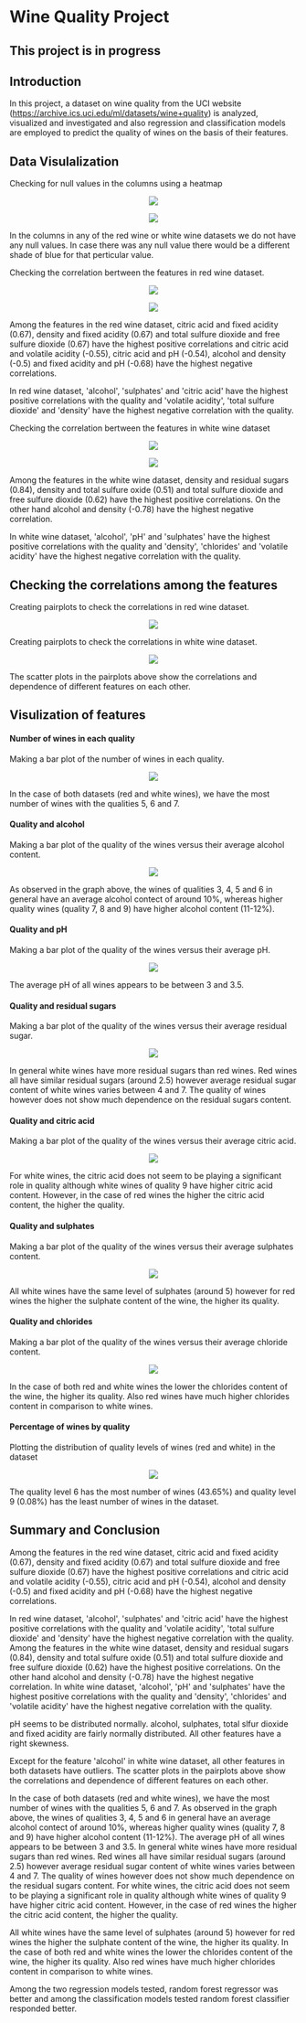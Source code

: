# Wine Quality Project
 
## This project is in progress
 
 
## Introduction

In this project, a dataset on wine quality from the UCI website (https://archive.ics.uci.edu/ml/datasets/wine+quality) is analyzed, visualized and investigated and also regression and classification models are employed to predict the quality of wines on the basis of their features.

## Data Visulalization

Checking for null values in the columns using a heatmap

<p align="center">
<img src="https://github.com/kavehamini/Wine-Quality-Project/blob/master/figure_1.png">
</p>

<p align="center">
<img src="https://github.com/kavehamini/Wine-Quality-Project/blob/master/figure_2.png">
</p>
In the columns in any of the red wine or white wine datasets we do not have any null values. In case there was any null value there would be a different shade of blue for that perticular value.

Checking the correlation bertween the features in red wine dataset.
<p align="center">
<img src="https://github.com/kavehamini/Wine-Quality-Project/blob/master/figure_3.png">
</p>

<p align="center">
<img src="https://github.com/kavehamini/Wine-Quality-Project/blob/master/figure_4.png">
</p>

Among the features in the red wine dataset, citric acid and fixed acidity (0.67), density and fixed acidity (0.67) and total sulfure dioxide and free sulfure dioxide (0.67) have the highest positive correlations and citric acid and volatile acidity (-0.55), citric acid and pH (-0.54), alcohol and density (-0.5) and fixed acidity and pH (-0.68) have the highest negative correlations.

In red wine dataset, 'alcohol', 'sulphates' and 'citric acid' have the highest positive correlations with the quality and 'volatile acidity', 'total sulfure dioxide' and 'density' have the highest negative correlation with the quality.

Checking the correlation bertween the features in white wine dataset
<p align="center">
<img src="https://github.com/kavehamini/Wine-Quality-Project/blob/master/figure_5.png">
</p>

<p align="center">
<img src="https://github.com/kavehamini/Wine-Quality-Project/blob/master/figure_6.png">
</p>

Among the features in the white wine dataset, density and residual sugars (0.84), density and total sulfure oxide (0.51) and total sulfure dioxide and free sulfure dioxide (0.62) have the highest positive correlations. On the other hand alcohol and density (-0.78) have the highest negative correlation.

In white wine dataset, 'alcohol', 'pH' and 'sulphates' have the highest positive correlations with the quality and 'density', 'chlorides' and 'volatile acidity' have the highest negative correlation with the quality.


## Checking the correlations among the features

Creating pairplots to check the correlations in red wine dataset.
<p align="center">
<img src="https://github.com/kavehamini/Wine-Quality-Project/blob/master/figure_11.png">
</p>

Creating pairplots to check the correlations in white wine dataset.
<p align="center">
<img src="https://github.com/kavehamini/Wine-Quality-Project/blob/master/figure_12.png">
</p>
The scatter plots in the pairplots above show the correlations and dependence of different features on each other.

## Visulization of features

#### Number of wines in each quality
Making a bar plot of the number of wines in each quality.
<p align="center">
<img src="https://github.com/kavehamini/Wine-Quality-Project/blob/master/figure_13.png">
</p>
In the case of both datasets (red and white wines), we have the most number of wines with the qualities 5, 6 and 7.

#### Quality and alcohol
Making a bar plot of the quality of the wines versus their average alcohol content.
<p align="center">
<img src="https://github.com/kavehamini/Wine-Quality-Project/blob/master/figure_14.png">
</p>
As observed in the graph above, the wines of qualities 3, 4, 5 and 6 in general have an average alcohol contect of around 10%, whereas higher quality wines (quality 7, 8 and 9) have higher alcohol content (11-12%).

#### Quality and pH
Making a bar plot of the quality of the wines versus their average pH.
<p align="center">
<img src="https://github.com/kavehamini/Wine-Quality-Project/blob/master/figure_15.png">
</p>
The average pH of all wines appears to be between 3 and 3.5.

#### Quality and residual sugars
Making a bar plot of the quality of the wines versus their average residual sugar.
<p align="center">
<img src="https://github.com/kavehamini/Wine-Quality-Project/blob/master/figure_16.png">
</p>
In general white wines have more residual sugars than red wines. Red wines all have similar residual sugars (around 2.5) however average residual sugar content of white wines varies between 4 and 7. The quality of wines however does not show much dependence on the residual sugars content.

#### Quality and citric acid
Making a bar plot of the quality of the wines versus their average citric acid.
<p align="center">
<img src="https://github.com/kavehamini/Wine-Quality-Project/blob/master/figure_17.png">
</p>
For white wines, the citric acid does not seem to be playing a significant role in quality although white wines of quality 9 have higher citric acid content. However, in the case of red wines the higher the citric acid content, the higher the quality.

#### Quality and sulphates
Making a bar plot of the quality of the wines versus their average sulphates content.
<p align="center">
<img src="https://github.com/kavehamini/Wine-Quality-Project/blob/master/figure_18.png">
</p>
All white wines have the same level of sulphates (around 5) however for red wines the higher the sulphate content of the wine, the higher its quality.

#### Quality and chlorides
Making a bar plot of the quality of the wines versus their average chloride content.
<p align="center">
<img src="https://github.com/kavehamini/Wine-Quality-Project/blob/master/figure_19.png">
</p>
In the case of both red and white wines the lower the chlorides content of the wine, the higher its quality. Also red wines have much higher chlorides content in comparison to white wines.

#### Percentage of wines by quality
Plotting the distribution of quality levels of wines (red and white) in the dataset
<p align="center">
<img src="https://github.com/kavehamini/Wine-Quality-Project/blob/master/figure_20.png">
</p>
The quality level 6 has the most number of wines (43.65%) and quality level 9 (0.08%) has the least number of wines in the dataset.


## Summary and Conclusion

Among the features in the red wine dataset, citric acid and fixed acidity (0.67), density and fixed acidity (0.67) and total sulfure dioxide and free sulfure dioxide (0.67) have the highest positive correlations and citric acid and volatile acidity (-0.55), citric acid and pH (-0.54), alcohol and density (-0.5) and fixed acidity and pH (-0.68) have the highest negative correlations.

In red wine dataset, 'alcohol', 'sulphates' and 'citric acid' have the highest positive correlations with the quality and 'volatile acidity', 'total sulfure dioxide' and 'density' have the highest negative correlation with the quality. Among the features in the white wine dataset, density and residual sugars (0.84), density and total sulfure oxide (0.51) and total sulfure dioxide and free sulfure dioxide (0.62) have the highest positive correlations. On the other hand alcohol and density (-0.78) have the highest negative correlation. In white wine dataset, 'alcohol', 'pH' and 'sulphates' have the highest positive correlations with the quality and 'density', 'chlorides' and 'volatile acidity' have the highest negative correlation with the quality.

pH seems to be distributed normally. alcohol, sulphates, total slfur dioxide and fixed acidity are fairly normally distributed. All other features have a right skewness.

Except for the feature 'alcohol' in white wine dataset, all other features in both datasets have outliers. The scatter plots in the pairplots above show the correlations and dependence of different features on each other.

In the case of both datasets (red and white wines), we have the most number of wines with the qualities 5, 6 and 7. As observed in the graph above, the wines of qualities 3, 4, 5 and 6 in general have an average alcohol contect of around 10%, whereas higher quality wines (quality 7, 8 and 9) have higher alcohol content (11-12%). The average pH of all wines appears to be between 3 and 3.5. In general white wines have more residual sugars than red wines. Red wines all have similar residual sugars (around 2.5) however average residual sugar content of white wines varies between 4 and 7. The quality of wines however does not show much dependence on the residual sugars content. For white wines, the citric acid does not seem to be playing a significant role in quality although white wines of quality 9 have higher citric acid content. However, in the case of red wines the higher the citric acid content, the higher the quality.

All white wines have the same level of sulphates (around 5) however for red wines the higher the sulphate content of the wine, the higher its quality. In the case of both red and white wines the lower the chlorides content of the wine, the higher its quality. Also red wines have much higher chlorides content in comparison to white wines.

Among the two regression models tested, random forest regressor was better and among the classification models tested random forest classifier responded better.

